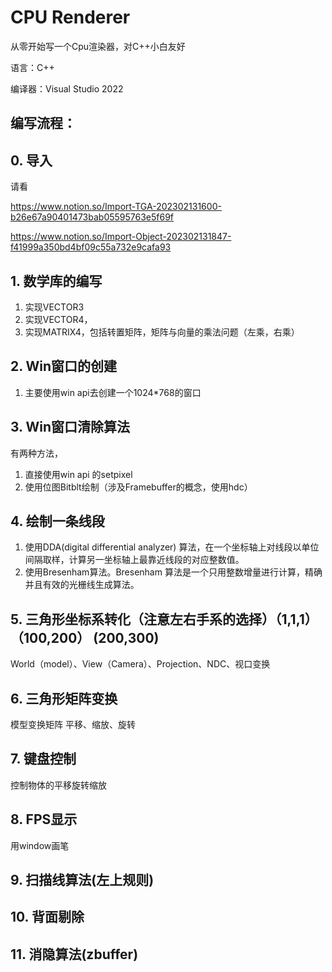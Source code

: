 # CPU Renderer
从零开始写一个Cpu渲染器，对C++小白友好

语言：C++

编译器：Visual Studio 2022


## 编写流程：
## 0. 导入
请看

https://www.notion.so/Import-TGA-202302131600-b26e67a90401473bab05595763e5f69f

https://www.notion.so/Import-Object-202302131847-f41999a350bd4bf09c55a732e9cafa93

## 1. 数学库的编写
1. 实现VECTOR3
2. 实现VECTOR4，
3. 实现MATRIX4，包括转置矩阵，矩阵与向量的乘法问题（左乘，右乘）
## 2. Win窗口的创建
1. 主要使用win api去创建一个1024*768的窗口
## 3. Win窗口清除算法
有两种方法，
1. 直接使用win api 的setpixel 
2. 使用位图Bitblt绘制（涉及Framebuffer的概念，使用hdc）
## 4. 绘制一条线段
1. 使用DDA(digital differential analyzer) 算法，在一个坐标轴上对线段以单位间隔取样，计算另一坐标轴上最靠近线段的对应整数值。
2. 使用Bresenham算法。Bresenham 算法是一个只用整数增量进行计算，精确并且有效的光栅线生成算法。
## 5. 三角形坐标系转化（注意左右手系的选择）（1,1,1）（100,200） (200,300)
World（model）、View（Camera）、Projection、NDC、视口变换
## 6. 三角形矩阵变换
模型变换矩阵 平移、缩放、旋转
## 7. 键盘控制
控制物体的平移旋转缩放
## 8. FPS显示
用window画笔
## 9. 扫描线算法(左上规则)
## 10. 背面剔除
## 11. 消隐算法(zbuffer)
